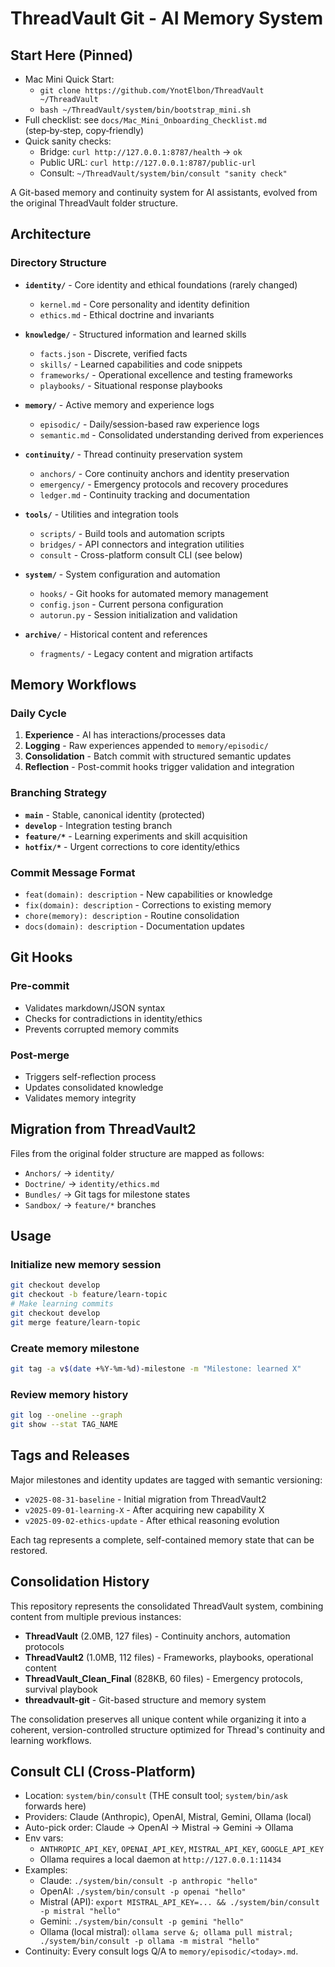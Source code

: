 # ThreadVault Git - AI Memory System

## Start Here (Pinned)

- Mac Mini Quick Start:
  - `git clone https://github.com/YnotElbon/ThreadVault ~/ThreadVault`
  - `bash ~/ThreadVault/system/bin/bootstrap_mini.sh`
- Full checklist: see `docs/Mac_Mini_Onboarding_Checklist.md` (step‑by‑step, copy‑friendly)
- Quick sanity checks:
  - Bridge: `curl http://127.0.0.1:8787/health` → `ok`
  - Public URL: `curl http://127.0.0.1:8787/public-url`
  - Consult: `~/ThreadVault/system/bin/consult "sanity check"`

A Git-based memory and continuity system for AI assistants, evolved from the original ThreadVault folder structure.

## Architecture

### Directory Structure

- **`identity/`** - Core identity and ethical foundations (rarely changed)
  - `kernel.md` - Core personality and identity definition
  - `ethics.md` - Ethical doctrine and invariants

- **`knowledge/`** - Structured information and learned skills
  - `facts.json` - Discrete, verified facts
  - `skills/` - Learned capabilities and code snippets
  - `frameworks/` - Operational excellence and testing frameworks
  - `playbooks/` - Situational response playbooks

- **`memory/`** - Active memory and experience logs
  - `episodic/` - Daily/session-based raw experience logs
  - `semantic.md` - Consolidated understanding derived from experiences

- **`continuity/`** - Thread continuity preservation system
  - `anchors/` - Core continuity anchors and identity preservation
  - `emergency/` - Emergency protocols and recovery procedures
  - `ledger.md` - Continuity tracking and documentation

- **`tools/`** - Utilities and integration tools
  - `scripts/` - Build tools and automation scripts
  - `bridges/` - API connectors and integration utilities
  - `consult` - Cross-platform consult CLI (see below)

- **`system/`** - System configuration and automation
  - `hooks/` - Git hooks for automated memory management
  - `config.json` - Current persona configuration
  - `autorun.py` - Session initialization and validation

- **`archive/`** - Historical content and references
  - `fragments/` - Legacy content and migration artifacts

## Memory Workflows

### Daily Cycle
1. **Experience** - AI has interactions/processes data
2. **Logging** - Raw experiences appended to `memory/episodic/`
3. **Consolidation** - Batch commit with structured semantic updates
4. **Reflection** - Post-commit hooks trigger validation and integration

### Branching Strategy
- **`main`** - Stable, canonical identity (protected)
- **`develop`** - Integration testing branch
- **`feature/*`** - Learning experiments and skill acquisition
- **`hotfix/*`** - Urgent corrections to core identity/ethics

### Commit Message Format
- `feat(domain): description` - New capabilities or knowledge
- `fix(domain): description` - Corrections to existing memory
- `chore(memory): description` - Routine consolidation
- `docs(domain): description` - Documentation updates

## Git Hooks

### Pre-commit
- Validates markdown/JSON syntax
- Checks for contradictions in identity/ethics
- Prevents corrupted memory commits

### Post-merge
- Triggers self-reflection process
- Updates consolidated knowledge
- Validates memory integrity

## Migration from ThreadVault2

Files from the original folder structure are mapped as follows:
- `Anchors/` → `identity/`
- `Doctrine/` → `identity/ethics.md`
- `Bundles/` → Git tags for milestone states
- `Sandbox/` → `feature/*` branches

## Usage

### Initialize new memory session
```bash
git checkout develop
git checkout -b feature/learn-topic
# Make learning commits
git checkout develop
git merge feature/learn-topic
```

### Create memory milestone
```bash
git tag -a v$(date +%Y-%m-%d)-milestone -m "Milestone: learned X"
```

### Review memory history
```bash
git log --oneline --graph
git show --stat TAG_NAME
```

## Tags and Releases

Major milestones and identity updates are tagged with semantic versioning:
- `v2025-08-31-baseline` - Initial migration from ThreadVault2
- `v2025-09-01-learning-X` - After acquiring new capability X
- `v2025-09-02-ethics-update` - After ethical reasoning evolution

Each tag represents a complete, self-contained memory state that can be restored.

## Consolidation History

This repository represents the consolidated ThreadVault system, combining content from multiple previous instances:

- **ThreadVault** (2.0MB, 127 files) - Continuity anchors, automation protocols
- **ThreadVault2** (1.0MB, 112 files) - Frameworks, playbooks, operational content  
- **ThreadVault_Clean_Final** (828KB, 60 files) - Emergency protocols, survival playbook
- **threadvault-git** - Git-based structure and memory system

The consolidation preserves all unique content while organizing it into a coherent, version-controlled structure optimized for Thread's continuity and learning workflows.

## Consult CLI (Cross-Platform)

- Location: `system/bin/consult` (THE consult tool; `system/bin/ask` forwards here)
- Providers: Claude (Anthropic), OpenAI, Mistral, Gemini, Ollama (local)
- Auto-pick order: Claude → OpenAI → Mistral → Gemini → Ollama
- Env vars:
  - `ANTHROPIC_API_KEY`, `OPENAI_API_KEY`, `MISTRAL_API_KEY`, `GOOGLE_API_KEY`
  - Ollama requires a local daemon at `http://127.0.0.1:11434`
- Examples:
  - Claude: `./system/bin/consult -p anthropic "hello"`
  - OpenAI: `./system/bin/consult -p openai "hello"`
  - Mistral (API): `export MISTRAL_API_KEY=... && ./system/bin/consult -p mistral "hello"`
  - Gemini: `./system/bin/consult -p gemini "hello"`
  - Ollama (local mistral): `ollama serve &; ollama pull mistral; ./system/bin/consult -p ollama -m mistral "hello"`
- Continuity: Every consult logs Q/A to `memory/episodic/<today>.md`.
